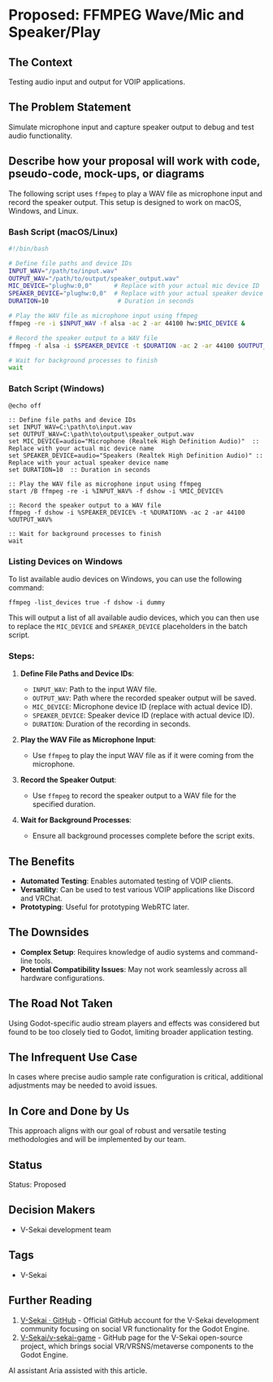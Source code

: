 # Proposed: FFMPEG Wave/Mic and Speaker/Play

## The Context

Testing audio input and output for VOIP applications.

## The Problem Statement

Simulate microphone input and capture speaker output to debug and test audio functionality.

## Describe how your proposal will work with code, pseudo-code, mock-ups, or diagrams

The following script uses `ffmpeg` to play a WAV file as microphone input and record the speaker output. This setup is designed to work on macOS, Windows, and Linux.

### Bash Script (macOS/Linux)

```bash
#!/bin/bash

# Define file paths and device IDs
INPUT_WAV="/path/to/input.wav"
OUTPUT_WAV="/path/to/output/speaker_output.wav"
MIC_DEVICE="plughw:0,0"      # Replace with your actual mic device ID
SPEAKER_DEVICE="plughw:0,0"  # Replace with your actual speaker device ID
DURATION=10                   # Duration in seconds

# Play the WAV file as microphone input using ffmpeg
ffmpeg -re -i $INPUT_WAV -f alsa -ac 2 -ar 44100 hw:$MIC_DEVICE &

# Record the speaker output to a WAV file
ffmpeg -f alsa -i $SPEAKER_DEVICE -t $DURATION -ac 2 -ar 44100 $OUTPUT_WAV

# Wait for background processes to finish
wait
```

### Batch Script (Windows)

```batch
@echo off

:: Define file paths and device IDs
set INPUT_WAV=C:\path\to\input.wav
set OUTPUT_WAV=C:\path\to\output\speaker_output.wav
set MIC_DEVICE=audio="Microphone (Realtek High Definition Audio)"  :: Replace with your actual mic device name
set SPEAKER_DEVICE=audio="Speakers (Realtek High Definition Audio)" :: Replace with your actual speaker device name
set DURATION=10  :: Duration in seconds

:: Play the WAV file as microphone input using ffmpeg
start /B ffmpeg -re -i %INPUT_WAV% -f dshow -i %MIC_DEVICE%

:: Record the speaker output to a WAV file
ffmpeg -f dshow -i %SPEAKER_DEVICE% -t %DURATION% -ac 2 -ar 44100 %OUTPUT_WAV%

:: Wait for background processes to finish
wait
```

### Listing Devices on Windows

To list available audio devices on Windows, you can use the following command:

```batch
ffmpeg -list_devices true -f dshow -i dummy
```

This will output a list of all available audio devices, which you can then use to replace the `MIC_DEVICE` and `SPEAKER_DEVICE` placeholders in the batch script.

### Steps:

1. **Define File Paths and Device IDs**:

   - `INPUT_WAV`: Path to the input WAV file.
   - `OUTPUT_WAV`: Path where the recorded speaker output will be saved.
   - `MIC_DEVICE`: Microphone device ID (replace with actual device ID).
   - `SPEAKER_DEVICE`: Speaker device ID (replace with actual device ID).
   - `DURATION`: Duration of the recording in seconds.

2. **Play the WAV File as Microphone Input**:

   - Use `ffmpeg` to play the input WAV file as if it were coming from the microphone.

3. **Record the Speaker Output**:

   - Use `ffmpeg` to record the speaker output to a WAV file for the specified duration.

4. **Wait for Background Processes**:
   - Ensure all background processes complete before the script exits.

## The Benefits

- **Automated Testing**: Enables automated testing of VOIP clients.
- **Versatility**: Can be used to test various VOIP applications like Discord and VRChat.
- **Prototyping**: Useful for prototyping WebRTC later.

## The Downsides

- **Complex Setup**: Requires knowledge of audio systems and command-line tools.
- **Potential Compatibility Issues**: May not work seamlessly across all hardware configurations.

## The Road Not Taken

Using Godot-specific audio stream players and effects was considered but found to be too closely tied to Godot, limiting broader application testing.

## The Infrequent Use Case

In cases where precise audio sample rate configuration is critical, additional adjustments may be needed to avoid issues.

## In Core and Done by Us

This approach aligns with our goal of robust and versatile testing methodologies and will be implemented by our team.

## Status

Status: Proposed <!-- Draft | Proposed | Rejected | Accepted | Deprecated | Superseded by -->

## Decision Makers

- V-Sekai development team

## Tags

- V-Sekai

## Further Reading

1. [V-Sekai · GitHub](https://github.com/v-sekai) - Official GitHub account for the V-Sekai development community focusing on social VR functionality for the Godot Engine.
2. [V-Sekai/v-sekai-game](https://github.com/v-sekai/v-sekai-game) - GitHub page for the V-Sekai open-source project, which brings social VR/VRSNS/metaverse components to the Godot Engine.

AI assistant Aria assisted with this article.

